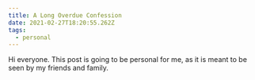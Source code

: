 ```yaml
---
title: A Long Overdue Confession
date: 2021-02-27T18:20:55.262Z
tags:
  - personal
---
```

Hi everyone. This post is going to be personal for me, as it is meant to be seen by my friends and family.